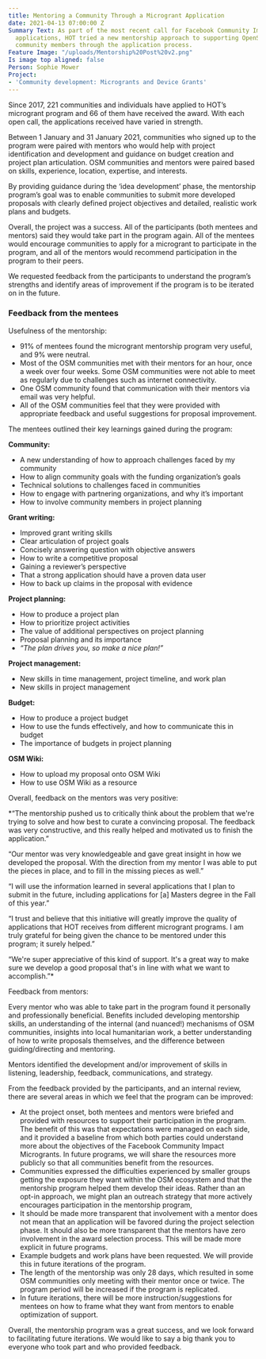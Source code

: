 ```yaml
---
title: Mentoring a Community Through a Microgrant Application
date: 2021-04-13 07:00:00 Z
Summary Text: As part of the most recent call for Facebook Community Impact Microgrant
  applications, HOT tried a new mentorship approach to supporting OpenStreetMap (OSM)
  community members through the application process.
Feature Image: "/uploads/Mentorship%20Post%20v2.png"
Is image top aligned: false
Person: Sophie Mower
Project:
- 'Community development: Microgrants and Device Grants'
---
```


Since 2017, 221 communities and individuals have applied to HOT’s microgrant program and 66 of them have received the award. With each open call, the applications received have varied in strength. 

Between 1 January and 31 January 2021, communities who signed up to the program were paired with mentors who would help with project identification and development and guidance on budget creation and project plan articulation. OSM communities and mentors were paired based on skills, experience, location, expertise, and interests. 

By providing guidance during the ‘idea development’ phase, the mentorship program’s goal was to enable communities to submit more developed proposals with clearly defined project objectives and detailed, realistic work plans and budgets. 

Overall, the project was a success. All of the participants (both mentees and mentors) said they would take part in the program again. All of the mentees would encourage communities to apply for a microgrant to participate in the program, and all of the mentors would recommend participation in the program to their peers. 

We requested feedback from the participants to understand the program’s strengths and identify areas of improvement if the program is to be iterated on in the future. 


### Feedback from the mentees

Usefulness of the mentorship: 
* 91% of mentees found the microgrant mentorship program very useful, and 9% were neutral.
* Most of the OSM communities met with their mentors for an hour, once a week over four weeks. Some OSM communities were not able to meet as regularly due to challenges such as internet connectivity. 
* One OSM community found that communication with their mentors via email was very helpful. 
* All of the OSM communities feel that they were provided with appropriate feedback and useful suggestions for proposal improvement. 


The mentees outlined their key learnings gained during the program: 

**Community:**
* A new understanding of how to approach challenges faced by my community
* How to align community goals with the funding organization’s goals
* Technical solutions to challenges faced in communities
* How to engage with partnering organizations, and why it’s important
* How to involve community members in project planning


**Grant writing:**
* Improved grant writing skills
* Clear articulation of project goals
* Concisely answering question with objective answers
* How to write a competitive proposal
* Gaining a reviewer’s perspective
* That a strong application should have a proven data user 
* How to back up claims in the proposal with evidence 


**Project planning:**
* How to produce a project plan 
* How to prioritize project activities 
* The value of additional perspectives on project planning
* Proposal planning and its importance
* *“The plan drives you, so make a nice plan!”*


**Project management:**
* New skills in time management, project timeline, and work plan
* New skills in project management 


**Budget:**
* How to produce a project budget
* How to use the funds effectively, and how to communicate this in budget
* The importance of budgets in project planning


**OSM Wiki:**
* How to upload my proposal onto OSM Wiki 
* How to use OSM Wiki as a resource


Overall, feedback on the mentors was very positive:

*“The mentorship pushed us to critically think about the problem that we're trying to solve and how best to curate a convincing proposal. The feedback was very constructive, and this really helped and motivated us to finish the application.”

“Our mentor was very knowledgeable and gave great insight in how we developed the proposal.
With the direction from my mentor I was able to put the pieces in place, and to fill in the missing pieces as well.”

“I will use the information learned in several applications that I plan to submit in the future, including applications for [a] Masters degree in the Fall of this year.”

“I trust and believe that this initiative will greatly improve the quality of applications that HOT receives from different microgrant programs. I am truly grateful for being given the chance to be mentored under this program; it surely helped.”

“We're super appreciative of this kind of support. It's a great way to make sure we develop a good proposal that's in line with what we want to accomplish.”*


Feedback from mentors: 

Every mentor who was able to take part in the program found it personally and professionally beneficial. Benefits included developing mentorship skills, an understanding of the internal (and nuanced!) mechanisms of OSM communities, insights into local humanitarian work, a better understanding of how to write proposals themselves, and the difference between guiding/directing and mentoring. 

Mentors identified the development and/or improvement of skills in listening, leadership, feedback, communications, and strategy. 

From the feedback provided by the participants, and an internal review, there are several areas in which we feel that the program can be improved: 

* At the project onset, both mentees and mentors were briefed and provided with resources to support their participation in the program. The benefit of this was that expectations were managed on each side, and it provided a baseline from which both parties could understand more about the objectives of the Facebook Community Impact Microgrants. In future programs, we will share the resources more publicly so that all communities benefit from the resources. 
* Communities expressed the difficulties experienced by smaller groups getting the exposure they want within the OSM ecosystem and that the mentorship program helped them develop their ideas. Rather than an opt-in approach, we might plan an outreach strategy that more actively encourages participation in the mentorship program,
* It should be made more transparent that involvement with a mentor does not mean that an application will be favored during the project selection phase. It should also be more transparent that the mentors have zero involvement in the award selection process. This will be made more explicit in future programs. 
* Example budgets and work plans have been requested. We will provide this in future iterations of the program. 
* The length of the mentorship was only 28 days, which resulted in some OSM communities only meeting with their mentor once or twice. The program period will be increased if the program is replicated. 
* In future iterations, there will be more instruction/suggestions for mentees on how to frame what they want from mentors to enable optimization of support. 

Overall, the mentorship program was a great success, and we look forward to facilitating future iterations. We would like to say a big thank you to everyone who took part and who provided feedback. 
